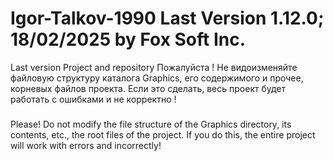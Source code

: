 # Igor-Talkov-1990 Last Version 1.12.0; 18/02/2025 by Fox Soft Inc.
Last version Project and repository
Пожалуйста ! Не видоизменяйте файловую структуру каталога Graphics, его содержимого и прочее, корневых файлов проекта. Если это сделать, весь проект будет работать с ошибками и не корректно !
###
Please! Do not modify the file structure of the Graphics directory, its contents, etc., the root files of the project. If you do this, the entire project will work with errors and incorrectly!
